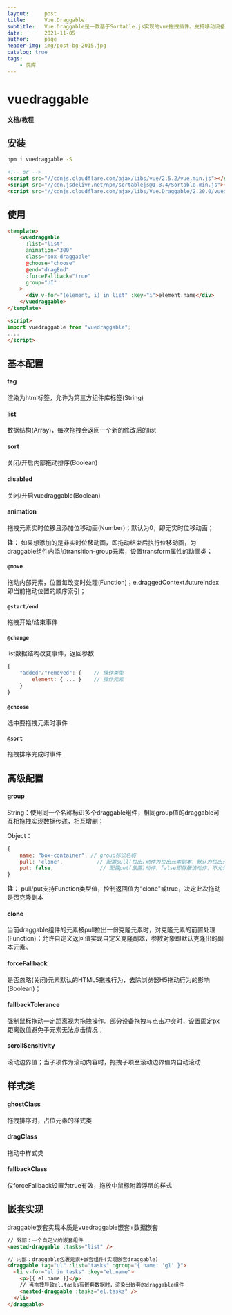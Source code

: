 ```yaml
---
layout:     post
title:      Vue.Draggable
subtitle:   Vue.Draggable是一款基于Sortable.js实现的vue拖拽插件。支持移动设备、拖拽和选择文本、智能滚动，可以在不同列表间拖拽、不依赖jQuery为基础、vue 2过渡动画兼容、支持撤销操作.
date:       2021-11-05
author:     page
header-img: img/post-bg-2015.jpg
catalog: true
tags:
    - 类库
---
```


# vuedraggable

**文档/教程**

[官方文档]:  https://github.com/SortableJS/Vue.Draggable#readme
[中文文档]:  https://www.itxst.com/vue-draggable/tutorial.html
[推荐文章]:  https://www.jianshu.com/p/03f0f58f84cc

## 安装

```sh
npm i vuedraggable -S
```

```html
<!-- or -->
<script src="//cdnjs.cloudflare.com/ajax/libs/vue/2.5.2/vue.min.js"></script>
<script src="//cdn.jsdelivr.net/npm/sortablejs@1.8.4/Sortable.min.js"></script>
<script src="//cdnjs.cloudflare.com/ajax/libs/Vue.Draggable/2.20.0/vuedraggable.umd.min.js"></script>
```

## 使用

```html
<template>
    <vuedraggable
      :list="list"
      animation="300"
      class="box-draggable"
      @choose="choose"
      @end="dragEnd"
      :forceFallback="true"
      group="UI"
    >
      <div v-for="(element, i) in list" :key="i">element.name</div>
    </vuedraggable>
</template>

<script>
import vuedraggable from "vuedraggable";
....
</script>
```

## 基本配置

#### tag

渲染为html标签，允许为第三方组件库标签(String)

#### list

数据结构(Array)，每次拖拽会返回一个新的修改后的list

#### sort

关闭/开启内部拖动排序(Boolean)

#### disabled

关闭/开启vuedraggable(Boolean)

#### animation

拖拽元素实时位移且添加位移动画(Number)；默认为0，即无实时位移动画；

**注：** 如果想添加的是非实时位移动画，即拖动结束后执行位移动画，为draggable组件内添加transition-group元素，设置transform属性的动画类；

#### ```@move```

拖动内部元素，位置每改变时处理(Function)；e.draggedContext.futureIndex即当前拖动位置的顺序索引；

#### ```@start/end```

拖拽开始/结束事件

#### ```@change```

list数据结构改变事件，返回参数

```js
{
    "added"/"removed": {    // 操作类型
        element: { ... }    // 操作元素
    }
}
```

#### ```@choose```

选中要拖拽元素时事件

#### ```@sort```

拖拽排序完成时事件

## 高级配置

#### group

String：使用同一个名称标识多个draggable组件，相同group值的draggable可互相拖拽实现数据传递，相互增删；

Object：

```js
{
    name: "box-container", // group标识名称
    pull: 'clone',           // 配置pull(拉出)动作为拉出元素副本，默认为拉出元素本身
    put: false,               // 配置put(放置)动作，false即屏蔽该动作，不允许放置其他元素
}
```

**注：** pull/put支持Function类型值，控制返回值为“clone"或true，决定此次拖动是否克隆副本

#### clone

当前draggable组件的元素被pull拉出一份克隆元素时，对克隆元素的前置处理(Function)；允许自定义返回值实现自定义克隆副本，参数对象即默认克隆出的副本元素。

#### forceFallback

是否忽略(关闭)元素默认的HTML5拖拽行为，去除浏览器H5拖动行为的影响(Boolean)；

#### fallbackTolerance

强制鼠标拖动一定距离视为拖拽操作。部分设备拖拽与点击冲突时，设置固定px距离数值避免子元素无法点击情况；

#### scrollSensitivity

滚动边界值；当子项作为滚动内容时，拖拽子项至滚动边界值内自动滚动

## 样式类

#### ghostClass

拖拽排序时，占位元素的样式类

#### dragClass

拖动中样式类

#### fallbackClass

仅forceFallback设置为true有效，拖放中鼠标附着浮层的样式

## 嵌套实现

draggable嵌套实现本质是vuedraggable嵌套+数据嵌套

```html
// 外部：一个自定义的嵌套组件
<nested-draggable :tasks="list" />
```

```html
// 内部：draggable包裹元素+嵌套组件(实现嵌套draggable)
<draggable tag="ul" :list="tasks" :group="{ name: 'g1' }">
  <li v-for="el in tasks" :key="el.name">
    <p>{{ el.name }}</p>
    // 当拖拽导致el.tasks有嵌套数据时，渲染出嵌套的draggable组件
    <nested-draggable :tasks="el.tasks" />
  </li>
</draggable>
```
